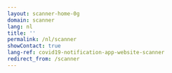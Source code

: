 ```yaml
---
layout: scanner-home-0g
domain: scanner
lang: nl
title: ''
permalink: /nl/scanner
showContact: true
lang-ref: covid19-notification-app-website-scanner
redirect_from: /scanner
---
```

